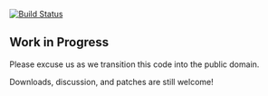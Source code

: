 [![Build Status](https://travis-ci.org/simp/pupmod-simp-vsftpd.svg)](https://travis-ci.org/simp/pupmod-simp-vsftpd)

## Work in Progress

Please excuse us as we transition this code into the public domain.

Downloads, discussion, and patches are still welcome!
